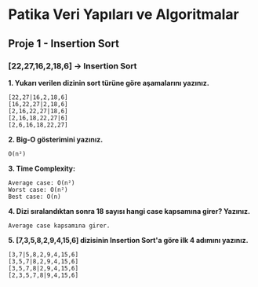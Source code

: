# Patika Veri Yapıları ve Algoritmalar 
## Proje 1 - Insertion Sort

### [22,27,16,2,18,6] -> Insertion Sort

**1. Yukarı verilen dizinin sort türüne göre aşamalarını yazınız.**
```
[22,27|16,2,18,6]
[16,22,27|2,18,6]
[2,16,22,27|18,6]
[2,16,18,22,27|6]
[2,6,16,18,22,27]
```
**2. Big-O gösterimini yazınız.**
```
O(n²) 
```

**3. Time Complexity:**
```
Average case: O(n²) 
Worst case: O(n²)
Best case: O(n) 

```

**4. Dizi sıralandıktan sonra 18 sayısı hangi case kapsamına girer? Yazınız.**
```
Average case kapsamına girer. 

```

**5. [7,3,5,8,2,9,4,15,6] dizisinin Insertion Sort'a göre ilk 4 adımını yazınız.**

```
[3,7|5,8,2,9,4,15,6]
[3,5,7|8,2,9,4,15,6]
[3,5,7,8|2,9,4,15,6]
[2,3,5,7,8|9,4,15,6]
```

